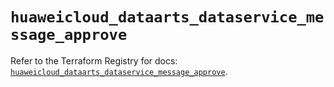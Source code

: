 # `huaweicloud_dataarts_dataservice_message_approve`

Refer to the Terraform Registry for docs: [`huaweicloud_dataarts_dataservice_message_approve`](https://registry.terraform.io/providers/huaweicloud/huaweicloud/1.71.1/docs/resources/dataarts_dataservice_message_approve).

